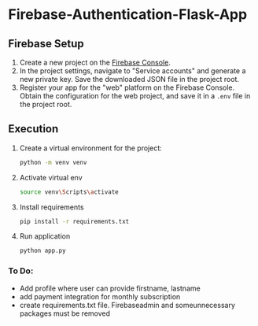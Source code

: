 # Firebase-Authentication-Flask-App

## Firebase Setup

1. Create a new project on the [Firebase Console](https://console.firebase.google.com/).
2. In the project settings, navigate to "Service accounts" and generate a new private key. Save the downloaded JSON file in the project root.
3. Register your app for the "web" platform on the Firebase Console. Obtain the configuration for the web project, and save it in a `.env` file in the project root.

## Execution

1. Create a virtual environment for the project:

   ```bash
   python -m venv venv

2. Activate virtual env

   ```bash
   source venv\Scripts\activate

4. Install requirements

   ```bash
   pip install -r requirements.txt

6. Run application

   ```bash
   python app.py


### To Do:

- Add profile where user can provide firstname, lastname
- add payment integration for monthly subscription
- create requirements.txt file. Firebaseadmin and someunnecessary packages must be removed
